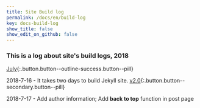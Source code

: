 ```yaml
---
title: Site Build log
permalink: /docs/en/build-log
key: docs-build-log
show_title: false
show_edit_on_github: false
---
```


### This is a log about site's build logs, 2018

[July](#){:.button.button--outline-success.button--pill}


2018-7-16 - It takes two days to build Jekyll site. [v2.0](#){:.button.button--secondary.button--pill}

2018-7-17 - Add author information; Add **back to top** function in post page

<!--more-->
